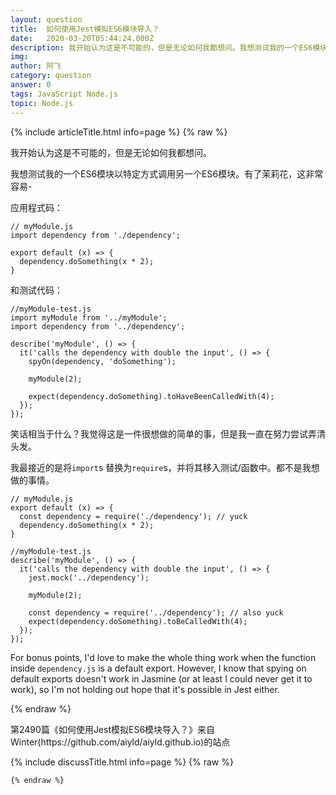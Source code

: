 ```yaml
---
layout: question
title:  如何使用Jest模拟ES6模块导入？
date:   2020-03-20T05:44:24.000Z
description: 我开始认为这是不可能的，但是无论如何我都想问。我想测试我的一个ES6模块以特定方式调用另一个ES6模块。有了茉莉花，这非常容易-应用程式码：/...
img: 
author: 阿飞
category: question
answer: 0
tags: JavaScript Node.js
topic: Node.js
---
```

<div class="article-root">
  <div class="article">
    {% include articleTitle.html info=page %}
    {% raw %}
    <div class="article-content"><p><font style="vertical-align: inherit;"><font style="vertical-align: inherit;">我开始认为这是不可能的，但是无论如何我都想问。</font></font></p>

<p><font style="vertical-align: inherit;"><font style="vertical-align: inherit;">我想测试我的一个ES6模块以特定方式调用另一个ES6模块。</font><font style="vertical-align: inherit;">有了茉莉花，这非常容易-</font></font></p>

<p><font style="vertical-align: inherit;"><font style="vertical-align: inherit;">应用程式码：</font></font></p>

<pre><code>// myModule.js<font></font>
import dependency from './dependency';<font></font>
<font></font>
export default (x) =&gt; {<font></font>
  dependency.doSomething(x * 2);<font></font>
}<font></font>
</code></pre>

<p><font style="vertical-align: inherit;"><font style="vertical-align: inherit;">和测试代码：</font></font></p>

<pre><code>//myModule-test.js<font></font>
import myModule from '../myModule';<font></font>
import dependency from '../dependency';<font></font>
<font></font>
describe('myModule', () =&gt; {<font></font>
  it('calls the dependency with double the input', () =&gt; {<font></font>
    spyOn(dependency, 'doSomething');<font></font>
<font></font>
    myModule(2);<font></font>
<font></font>
    expect(dependency.doSomething).toHaveBeenCalledWith(4);<font></font>
  });<font></font>
});<font></font>
</code></pre>

<p><font style="vertical-align: inherit;"><font style="vertical-align: inherit;">笑话相当于什么？</font><font style="vertical-align: inherit;">我觉得这是一件很想做的简单的事，但是我一直在努力尝试弄清头发。</font></font></p>

<p><font style="vertical-align: inherit;"><font style="vertical-align: inherit;">我最接近的是将</font></font><code>import</code><font style="vertical-align: inherit;"><font style="vertical-align: inherit;">s </font><font style="vertical-align: inherit;">替换为</font></font><code>require</code><font style="vertical-align: inherit;"><font style="vertical-align: inherit;">s，并将其移入测试/函数中。</font><font style="vertical-align: inherit;">都不是我想做的事情。</font></font></p>

<pre><code>// myModule.js<font></font>
export default (x) =&gt; {<font></font>
  const dependency = require('./dependency'); // yuck<font></font>
  dependency.doSomething(x * 2);<font></font>
}<font></font>
<font></font>
//myModule-test.js<font></font>
describe('myModule', () =&gt; {<font></font>
  it('calls the dependency with double the input', () =&gt; {<font></font>
    jest.mock('../dependency');<font></font>
<font></font>
    myModule(2);<font></font>
<font></font>
    const dependency = require('../dependency'); // also yuck<font></font>
    expect(dependency.doSomething).toBeCalledWith(4);<font></font>
  });<font></font>
});<font></font>
</code></pre>

<p>For bonus points, I'd love to make the whole thing work when the function inside <code>dependency.js</code> is a default export. However, I know that spying on default exports doesn't work in Jasmine (or at least I could never get it to work), so I'm not holding out hope that it's possible in Jest either.</p></div>
    {% endraw %}
  </div>
  <p class="winter_mark">第2490篇《如何使用Jest模拟ES6模块导入？》来自Winter(https://github.com/aiyld/aiyld.github.io)的站点</p>
  <div class="discuss-wrapper">
    {% include discussTitle.html info=page %}
    {% raw %}
    
    {% endraw %}
  </div>
<div>
